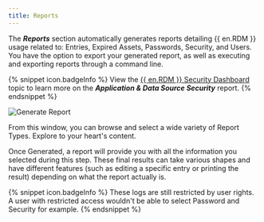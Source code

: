 ```yaml
---
title: Reports
---
```

The ***Reports*** section automatically generates reports detailing {{ en.RDM }} usage related to: Entries, Expired Assets, Passwords, Security, and Users. You have the option to export your generated report, as well as executing and exporting reports through a command line. 

{% snippet icon.badgeInfo %} 
View the [{{ en.RDM }} Security Dashboard](/kb/remote-desktop-manager/knowledge-base/rdm-security-dashboard/) topic to learn more on the ***Application & Data Source Security*** report. 
{% endsnippet %}
 
![Generate Report](/img/en/rdm/windows/clip10335.png) 

From this window, you can browse and select a wide variety of Report Types. Explore to your heart&apos;s content.  

Once Generated, a report will provide you with all the information you selected during this step. These final results can take various shapes and have different features (such as editing a specific entry or printing the result) depending on what the report actually is.  

{% snippet icon.badgeInfo %} 
These logs are still restricted by user rights. A user with restricted access wouldn&apos;t be able to select Password and Security for example. 
{% endsnippet %}
 


